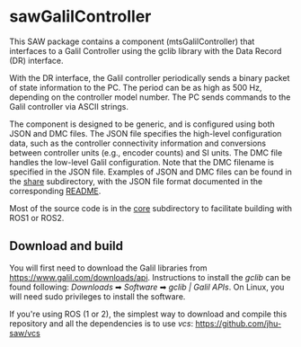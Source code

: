 
# sawGalilController

This SAW package contains a component (mtsGalilController) that interfaces to a Galil Controller
using the gclib library with the Data Record (DR) interface.

With the DR interface, the Galil controller periodically sends a binary packet of state information to the PC.
The period can be as high as 500 Hz, depending on the controller model number.
The PC sends commands to the Galil controller via ASCII strings.

The component is designed to be generic, and is configured using both JSON and DMC files.
The JSON file specifies the high-level configuration data, such as the controller connectivity information
and conversions between controller units (e.g., encoder counts) and SI units.
The DMC file handles the low-level Galil configuration. Note that the DMC filename is specified in
the JSON file. Examples of JSON and DMC files can be found in the [share](./core/share) subdirectory,
with the JSON file format documented in the corresponding [README](./core/share/README.md).

Most of the source code is in the [core](./core) subdirectory to facilitate building with ROS1 or ROS2.

## Download and build

You will first need to download the Galil libraries from https://www.galil.com/downloads/api.  Instructions to install the *gclib* can be found following: *Downloads* ➡ *Software* ➡ *gclib | Galil APIs*.  On Linux, you will need sudo privileges to install the software.

If you're using ROS (1 or 2), the simplest way to download and compile this repository and all the dependencies is to use *vcs*: https://github.com/jhu-saw/vcs
